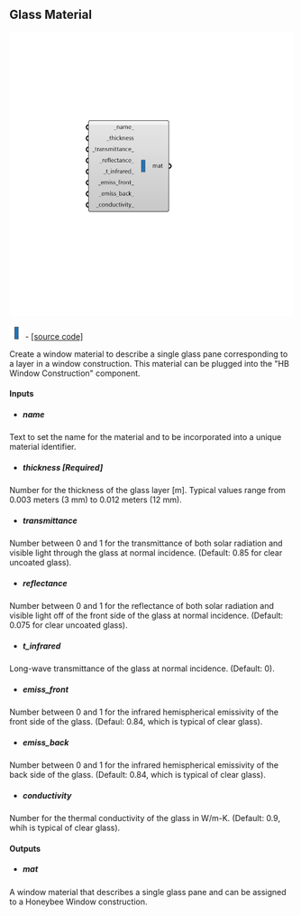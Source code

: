 ## Glass Material

![](../../images/components/Glass_Material.png)

![](../../images/icons/Glass_Material.png) - [[source code]](https://github.com/ladybug-tools/honeybee-grasshopper-energy/blob/master/honeybee_grasshopper_energy/src//HB%20Glass%20Material.py)


Create a window material to describe a single glass pane corresponding to a layer in a window construction. This material can be plugged into the "HB Window Construction" component. 



#### Inputs
* ##### name 
Text to set the name for the material and to be incorporated into a unique material identifier. 
* ##### thickness [Required]
Number for the thickness of the glass layer [m]. Typical values range from 0.003 meters (3 mm) to 0.012 meters (12 mm). 
* ##### transmittance 
Number between 0 and 1 for the transmittance of both solar radiation and visible light through the glass at normal incidence. (Default: 0.85 for clear uncoated glass). 
* ##### reflectance 
Number between 0 and 1 for the reflectance of both solar radiation and visible light off of the front side of the glass at normal incidence. (Default: 0.075 for clear uncoated glass). 
* ##### t_infrared 
Long-wave transmittance of the glass at normal incidence. (Default: 0). 
* ##### emiss_front 
Number between 0 and 1 for the infrared hemispherical emissivity of the front side of the glass. (Defaul: 0.84, which is typical of clear glass). 
* ##### emiss_back 
Number between 0 and 1 for the infrared hemispherical emissivity of the back side of the glass. (Default: 0.84, which is typical of clear glass). 
* ##### conductivity 
Number for the thermal conductivity of the glass in W/m-K. (Default: 0.9, whih is typical of clear glass). 

#### Outputs
* ##### mat
A window material that describes a single glass pane and can be assigned to a Honeybee Window construction. 